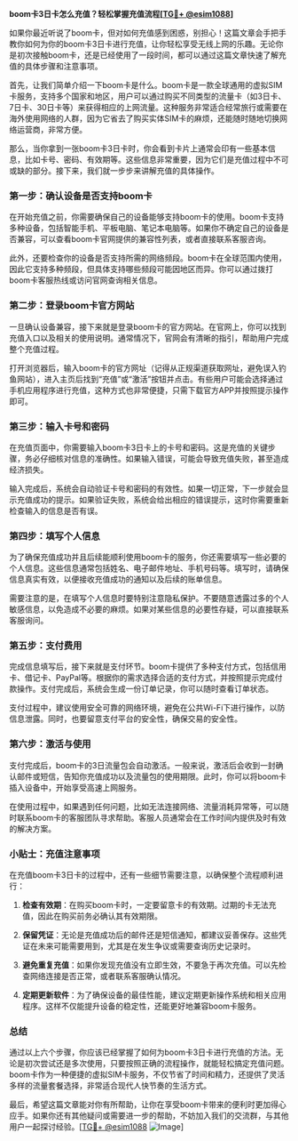 **boom卡3日卡怎么充值？轻松掌握充值流程[[TG💪+ @esim1088](https://t.me/s/esim1088)]**

如果你最近听说了boom卡，但对如何充值感到困惑，别担心！这篇文章会手把手教你如何为你的boom卡3日卡进行充值，让你轻松享受无线上网的乐趣。无论你是初次接触boom卡，还是已经使用了一段时间，都可以通过这篇文章快速了解充值的具体步骤和注意事项。

首先，让我们简单介绍一下boom卡是什么。boom卡是一款全球通用的虚拟SIM卡服务，支持多个国家和地区，用户可以通过购买不同类型的流量卡（如3日卡、7日卡、30日卡等）来获得相应的上网流量。这种服务非常适合经常旅行或需要在海外使用网络的人群，因为它省去了购买实体SIM卡的麻烦，还能随时随地切换网络运营商，非常方便。

那么，当你拿到一张boom卡3日卡时，你会看到卡片上通常会印有一些基本信息，比如卡号、密码、有效期等。这些信息非常重要，因为它们是充值过程中不可或缺的部分。接下来，我们就一步步来讲解充值的具体操作。

### **第一步：确认设备是否支持boom卡**
在开始充值之前，你需要确保自己的设备能够支持boom卡的使用。boom卡支持多种设备，包括智能手机、平板电脑、笔记本电脑等。如果你不确定自己的设备是否兼容，可以查看boom卡官网提供的兼容性列表，或者直接联系客服咨询。

此外，还要检查你的设备是否支持所需的网络频段。boom卡在全球范围内使用，因此它支持多种频段，但具体支持哪些频段可能因地区而异。你可以通过拨打boom卡客服热线或访问官网查询相关信息。

### **第二步：登录boom卡官方网站**
一旦确认设备兼容，接下来就是登录boom卡的官方网站。在官网上，你可以找到充值入口以及相关的使用说明。通常情况下，官网会有清晰的指引，帮助用户完成整个充值过程。

打开浏览器后，输入boom卡的官方网址（记得从正规渠道获取网址，避免误入钓鱼网站），进入主页后找到“充值”或“激活”按钮并点击。有些用户可能会选择通过手机应用程序进行充值，这种方式也非常便捷，只需下载官方APP并按照提示操作即可。

### **第三步：输入卡号和密码**
在充值页面中，你需要输入boom卡3日卡上的卡号和密码。这是充值的关键步骤，务必仔细核对信息的准确性。如果输入错误，可能会导致充值失败，甚至造成经济损失。

输入完成后，系统会自动验证卡号和密码的有效性。如果一切正常，下一步就会显示充值成功的提示。如果验证失败，系统会给出相应的错误提示，这时你需要重新检查输入的信息是否有误。

### **第四步：填写个人信息**
为了确保充值成功并且后续能顺利使用boom卡的服务，你还需要填写一些必要的个人信息。这些信息通常包括姓名、电子邮件地址、手机号码等。填写时，请确保信息真实有效，以便接收充值成功的通知以及后续的账单信息。

需要注意的是，在填写个人信息时要特别注意隐私保护。不要随意透露过多的个人敏感信息，以免造成不必要的麻烦。如果对某些信息的必要性存疑，可以直接联系客服询问。

### **第五步：支付费用**
完成信息填写后，接下来就是支付环节。boom卡提供了多种支付方式，包括信用卡、借记卡、PayPal等。根据你的需求选择合适的支付方式，并按照提示完成付款操作。支付完成后，系统会生成一份订单记录，你可以随时查看订单状态。

支付过程中，建议使用安全可靠的网络环境，避免在公共Wi-Fi下进行操作，以防信息泄露。同时，也要留意支付平台的安全性，确保交易的安全性。

### **第六步：激活与使用**
支付完成后，boom卡的3日流量包会自动激活。一般来说，激活后会收到一封确认邮件或短信，告知你充值成功以及流量包的使用期限。此时，你可以将boom卡插入设备中，开始享受高速上网服务。

在使用过程中，如果遇到任何问题，比如无法连接网络、流量消耗异常等，可以随时联系boom卡的客服团队寻求帮助。客服人员通常会在工作时间内提供及时有效的解决方案。

### **小贴士：充值注意事项**
在充值boom卡3日卡的过程中，还有一些细节需要注意，以确保整个流程顺利进行：

1. **检查有效期**：在购买boom卡时，一定要留意卡的有效期。过期的卡无法充值，因此在购买前务必确认其有效期限。
   
2. **保留凭证**：无论是充值成功后的邮件还是短信通知，都建议妥善保存。这些凭证在未来可能需要用到，尤其是在发生争议或需要查询历史记录时。

3. **避免重复充值**：如果你发现充值没有立即生效，不要急于再次充值。可以先检查网络连接是否正常，或者联系客服确认情况。

4. **定期更新软件**：为了确保设备的最佳性能，建议定期更新操作系统和相关应用程序。这样不仅能提升设备的稳定性，还能更好地兼容boom卡服务。

### **总结**
通过以上六个步骤，你应该已经掌握了如何为boom卡3日卡进行充值的方法。无论是初次尝试还是多次使用，只要按照正确的流程操作，就能轻松搞定充值问题。boom卡作为一种便捷的虚拟SIM卡服务，不仅节省了时间和精力，还提供了灵活多样的流量套餐选择，非常适合现代人快节奏的生活方式。

最后，希望这篇文章能对你有所帮助，让你在享受boom卡带来的便利时更加得心应手。如果你还有其他疑问或需要进一步的帮助，不妨加入我们的交流群，与其他用户一起探讨经验。[[TG💪+ @esim1088](https://t.me/s/esim1088) ![Image](https://i.postimg.cc/4NQfJmqS/Snipaste-2025-05-13-00-14-12.png)]